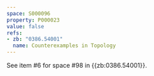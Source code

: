 ```yaml
---
space: S000096
property: P000023
value: false
refs:
- zb: "0386.54001"
  name: Counterexamples in Topology
---
```


See item #6 for space #98 in {{zb:0386.54001}}.
